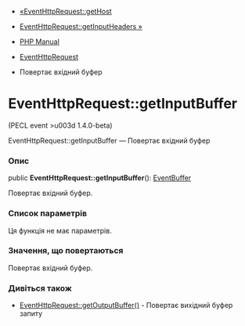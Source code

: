 - [«EventHttpRequest::getHost](eventhttprequest.gethost.md)
- [EventHttpRequest::getInputHeaders
»](eventhttprequest.getinputheaders.md)

- [PHP Manual](index.md)
- [EventHttpRequest](class.eventhttprequest.md)
- Повертає вхідний буфер

# EventHttpRequest::getInputBuffer

(PECL event \>u003d 1.4.0-beta)

EventHttpRequest::getInputBuffer — Повертає вхідний буфер

### Опис

public **EventHttpRequest::getInputBuffer**():
[EventBuffer](class.eventbuffer.md)

Повертає вхідний буфер.

### Список параметрів

Ця функція не має параметрів.

### Значення, що повертаються

Повертає вхідний буфер.

### Дивіться також

- [EventHttpRequest::getOutputBuffer()](eventhttprequest.getoutputbuffer.md) -
Повертає вихідний буфер запиту
